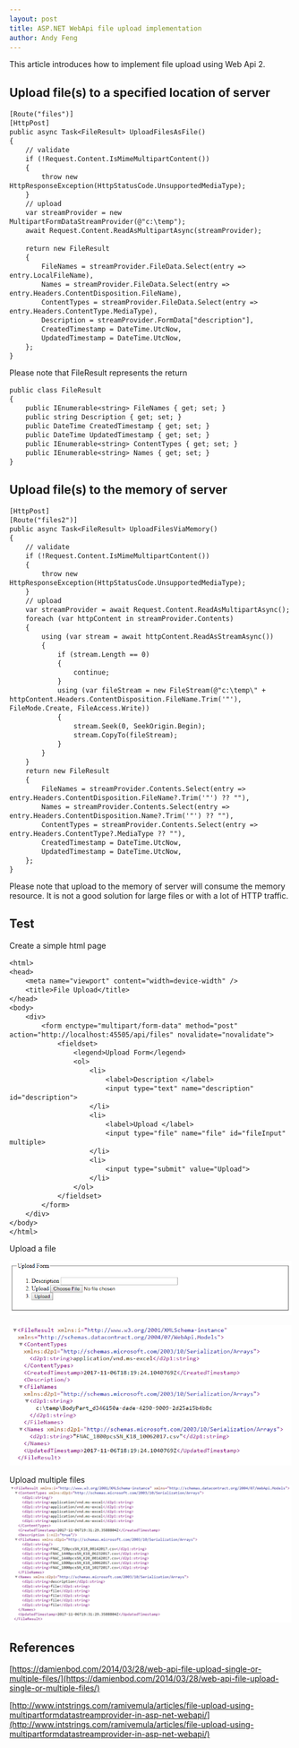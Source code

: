 ```yaml
---
layout: post
title: ASP.NET WebApi file upload implementation
author: Andy Feng
---
```


This article introduces how to implement file upload using Web Api 2. 

## Upload file(s) to a specified location of server ##

	[Route("files")]
	[HttpPost]
	public async Task<FileResult> UploadFilesAsFile()
	{
	    // validate
	    if (!Request.Content.IsMimeMultipartContent())
	    {
	        throw new HttpResponseException(HttpStatusCode.UnsupportedMediaType);
	    }
	    // upload
	    var streamProvider = new MultipartFormDataStreamProvider(@"c:\temp");
	    await Request.Content.ReadAsMultipartAsync(streamProvider);
	
	    return new FileResult
	    {
	        FileNames = streamProvider.FileData.Select(entry => entry.LocalFileName),
	        Names = streamProvider.FileData.Select(entry => entry.Headers.ContentDisposition.FileName),
	        ContentTypes = streamProvider.FileData.Select(entry => entry.Headers.ContentType.MediaType),
	        Description = streamProvider.FormData["description"],
	        CreatedTimestamp = DateTime.UtcNow,
	        UpdatedTimestamp = DateTime.UtcNow,
	    };
	}

Please note that FileResult represents the return

	public class FileResult
    {
        public IEnumerable<string> FileNames { get; set; }
        public string Description { get; set; }
        public DateTime CreatedTimestamp { get; set; }
        public DateTime UpdatedTimestamp { get; set; }
        public IEnumerable<string> ContentTypes { get; set; }
        public IEnumerable<string> Names { get; set; }
    }

## Upload file(s) to the memory of server ##

	[HttpPost]
	[Route("files2")]
	public async Task<FileResult> UploadFilesViaMemory()
	{
	    // validate
	    if (!Request.Content.IsMimeMultipartContent())
	    {
	        throw new HttpResponseException(HttpStatusCode.UnsupportedMediaType);
	    }
	    // upload
	    var streamProvider = await Request.Content.ReadAsMultipartAsync();
	    foreach (var httpContent in streamProvider.Contents)
	    {
	        using (var stream = await httpContent.ReadAsStreamAsync())
	        {
	            if (stream.Length == 0)
	            {
	                continue;
	            }
	            using (var fileStream = new FileStream(@"c:\temp\" + httpContent.Headers.ContentDisposition.FileName.Trim('"'), FileMode.Create, FileAccess.Write))
	            {
	                stream.Seek(0, SeekOrigin.Begin);
	                stream.CopyTo(fileStream);
	            }
	        }
	    }
	    return new FileResult
	    {
	        FileNames = streamProvider.Contents.Select(entry => entry.Headers.ContentDisposition.FileName?.Trim('"') ?? ""),
	        Names = streamProvider.Contents.Select(entry => entry.Headers.ContentDisposition.Name?.Trim('"') ?? ""),
	        ContentTypes = streamProvider.Contents.Select(entry => entry.Headers.ContentType?.MediaType ?? ""),
	        CreatedTimestamp = DateTime.UtcNow,
	        UpdatedTimestamp = DateTime.UtcNow,
	    };
	}

Please note that upload to the memory of server will consume the memory resource. It is not  a good solution for large files or with a lot of HTTP traffic.

## Test ##
Create a simple html page

	<html>
	<head>
	    <meta name="viewport" content="width=device-width" />
	    <title>File Upload</title>
	</head>
	<body>
	    <div>
	        <form enctype="multipart/form-data" method="post" action="http://localhost:45505/api/files" novalidate="novalidate">         
	            <fieldset>
	                <legend>Upload Form</legend>
	                <ol>
	                    <li>
	                        <label>Description </label>
	                        <input type="text" name="description" id="description">
	                    </li>
	                    <li>
	                        <label>Upload </label>
	                        <input type="file" name="file" id="fileInput" multiple>                  
	                    </li>
	                    <li>
	                        <input type="submit" value="Upload">
	                    </li>
	                </ol>
	            </fieldset>
	        </form>
	    </div>
	</body>
	</html>

Upload a file

![](/images/posts/20171106-upload-file.png)

![](/images/posts/20171106-upload-file-2.png)

Upload multiple files
![](/images/posts/20171106-upload-file-3.png)

## References ##
[https://damienbod.com/2014/03/28/web-api-file-upload-single-or-multiple-files/](https://damienbod.com/2014/03/28/web-api-file-upload-single-or-multiple-files/)

[http://www.intstrings.com/ramivemula/articles/file-upload-using-multipartformdatastreamprovider-in-asp-net-webapi/](http://www.intstrings.com/ramivemula/articles/file-upload-using-multipartformdatastreamprovider-in-asp-net-webapi/)